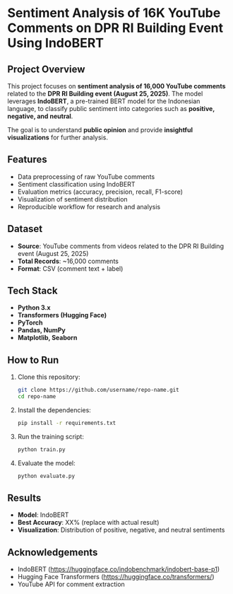 # Sentiment Analysis of 16K YouTube Comments on DPR RI Building Event Using IndoBERT

## Project Overview
This project focuses on **sentiment analysis of 16,000 YouTube comments** related to the **DPR RI Building event (August 25, 2025)**. The model leverages **IndoBERT**, a pre-trained BERT model for the Indonesian language, to classify public sentiment into categories such as **positive, negative, and neutral**.

The goal is to understand **public opinion** and provide **insightful visualizations** for further analysis.

## Features
- Data preprocessing of raw YouTube comments
- Sentiment classification using IndoBERT
- Evaluation metrics (accuracy, precision, recall, F1-score)
- Visualization of sentiment distribution
- Reproducible workflow for research and analysis

## Dataset
- **Source**: YouTube comments from videos related to the DPR RI Building event (August 25, 2025)
- **Total Records**: ~16,000 comments
- **Format**: CSV (comment text + label)

## Tech Stack
- **Python 3.x**
- **Transformers (Hugging Face)**
- **PyTorch**
- **Pandas, NumPy**
- **Matplotlib, Seaborn**

## How to Run
1. Clone this repository:
   ```bash
   git clone https://github.com/username/repo-name.git
   cd repo-name
   ```

2. Install the dependencies:
   ```bash
   pip install -r requirements.txt
   ```

3. Run the training script:
   ```bash
   python train.py
   ```

4. Evaluate the model:
   ```bash
   python evaluate.py
   ```

## Results
- **Model**: IndoBERT
- **Best Accuracy**: XX% (replace with actual result)
- **Visualization**: Distribution of positive, negative, and neutral sentiments


## Acknowledgements
- IndoBERT (https://huggingface.co/indobenchmark/indobert-base-p1)
- Hugging Face Transformers (https://huggingface.co/transformers/)
- YouTube API for comment extraction
